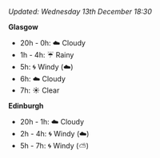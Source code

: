 *Updated: Wednesday 13th December 18:30*

**Glasgow**

* 20h - 0h: :cloud: Cloudy
* 1h - 4h: :umbrella: Rainy
* 5h: :cyclone: Windy (:cloud:)
* 6h: :cloud: Cloudy
* 7h: :sunny: Clear

**Edinburgh**

* 20h - 1h: :cloud: Cloudy
* 2h - 4h: :cyclone: Windy (:cloud:)
* 5h - 7h: :cyclone: Windy (:partly_sunny:)
